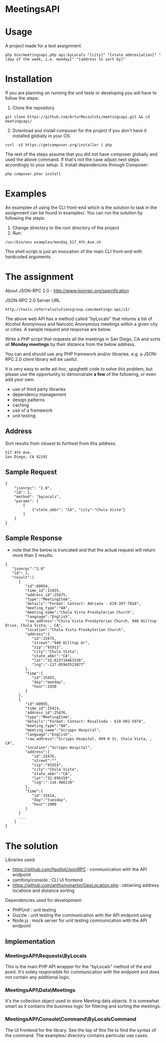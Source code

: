 MeetingsAPI
==================

Usage
=====
A project made for a test assignment.

```
php bin/meetingsapi.php api:byLocals "[city]" "[state abbreviation]" "[day of the week, i.e. monday]" "[address to sort by]"
```

Installation
============

If you are planning on running the unit tests or developing you will have to follow the steps:

1. Clone the repository
```
git clone https://github.com/ArturMoczulski/meetingsapi.git && cd meetingsapi/
```
2. Download and install composer for the project if you don't have it installed globally in your OS:
```
curl -sS https://getcomposer.org/installer | php
```
The rest of the steps assume that you did not have composer globally and used the above command. If
that's not the case adjust next steps accordingly to your setup.
3. Install dependencies through Composer:
```
php composer.phar install
```

Examples
========

An examplee of using the CLI front-end which is the solution to task in the assignment can be found
in examples/. You can run the solution by following the steps:
1. Change directory to the root directory of the project
2. Run:
```
/usr/bin/env examples/monday_517_4th_Ave.sh
```

This shell script is just an invocation of the main CLI front-end with hardcoded arguments.

The assignment
==================

About JSON-RPC 2.0 - http://www.jsonrpc.org/specification
    
JSON-RPC 2.0 Server URL

```endpoint
http://tools.referralsolutionsgroup.com/meetings-api/v1/
```

The above web API has a method called "byLocals" that returns a list of Alcohol Anonymous and Narcotic Anonymous meetings within a given city or cities. A sample request and response are below.

Write a PHP script that requests all the meetings in San Diego, CA and sorts all **Monday meetings** by their distance from the below address.

You can and should use any PHP framework and/or libraries. e.g. a JSON-RPC 2.0 client library will be useful.

It is very easy to write ad-hoc, spaghetti code to solve this problem, but please use the opportunity to demonstrate **a few** of the following, or even add your own:

  * use of third party libraries
  * dependency management
  * design patterns
  * caching
  * use of a framework
  * unit testing

Address
--------
Sort results from closest to furthest from this address.

```address
517 4th Ave.
San Diego, CA 92101
```

Sample Request
---------------
```request
{
    "jsonrpc": "2.0",
    "id": 1,
    "method": "byLocals",
    "params": [
    	[
         	{"state_abbr": "CA", "city":"Chula Vista"}
    	]
    ]
}
```

Sample Response
----------------
* note that the below is truncated and that the actual request will return more than 2 results.

```response
{  
   "jsonrpc":"2.0"
   "id": 1,
   "result":[  
      {  
         "id":60954,
         "time_id":15455,
         "address_id":25475,
         "type":"MeetingItem",
         "details":"Format: Contact: Adriana - 619-397-7010",
         "meeting_type":"OA",
         "meeting_name":"Chula Vista Presbyterian Church",
         "language":"English",
         "raw_address":"Chula Vista Presbyterian Church, 940 Hilltop Drive, Chula Vista, , CA",
         "location":"Chula Vista Presbyterian Church",
         "address":{  
            "id":25475,
            "street":"940 Hilltop Dr",
            "zip":"91911",
            "city":"Chula Vista",
            "state_abbr":"CA",
            "lat":"32.623718461538",
            "lng":"-117.05943523077"
         },
         "time":{  
            "id":15455,
            "day":"monday",
            "hour":1930
         }
      },
      {  
         "id":60955,
         "time_id":15414,
         "address_id":25476,
         "type":"MeetingItem",
         "details":"Format: Contact: Rosalinda - 619-992-5974",
         "meeting_type":"OA",
         "meeting_name":"Scripps Hospital",
         "language":"English",
         "raw_address":"Scripps Hospital, 499 H St, Chula Vista, , CA",
         "location":"Scripps Hospital",
         "address":{  
            "id":25476,
            "street":"",
            "zip":"91914",
            "city":"Chula Vista",
            "state_abbr":"CA",
            "lat":"32.656159",
            "lng":"-116.966139"
         },
         "time":{  
            "id":15414,
            "day":"tuesday",
            "hour":1900
         }
      }
      ...
    ]
}
```

The solution
==================
Libraries used:
* https://github.com/fguillot/JsonRPC : communication with the API endpoint
* symfony/console : CLI UI frontend
* https://github.com/anthonymartin/GeoLocation.php : obtaining address locations and distance sorting

Dependencies used for development:
* PHPUnit : unit testing
* Guzzle : unit testing the communication with the API endpoint using
* Node.js : mock server for unit testing communication with the API endpoint

Implementation
-----------------
### MeetingsAPI\Requests\ByLocals

This is the main PHP API wrapper for the "byLocals" method of the end point. It's solely responsible
for communication with the endpoint and does not contain any additional logic.

### MeetingsAPI\Data\Meetings

It's the collection object used to store Meeting data objects. It is somewhat smart as it
contains the business logic for filtering and sorting the meetings.

### MeetingsAPI\Console\Command\ByLocalsCommand

The UI frontend for the library. See the top of this file to find the syntax of the command.
The examples/ directory contains particular use cases.
